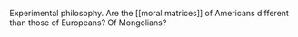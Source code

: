 Experimental philosophy. Are the [[moral matrices]] of Americans different than those of Europeans? Of Mongolians?
